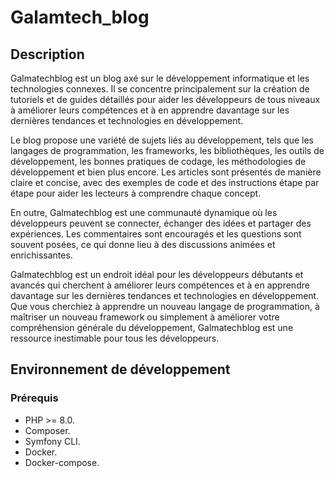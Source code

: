 # Galamtech_blog

## Description

Galmatechblog est un blog axé sur le développement informatique et les technologies connexes. Il se concentre principalement sur la création de tutoriels et de guides détaillés pour aider les développeurs de tous niveaux à améliorer leurs compétences et à en apprendre davantage sur les dernières tendances et technologies en développement.

Le blog propose une variété de sujets liés au développement, tels que les langages de programmation, les frameworks, les bibliothèques, les outils de développement, les bonnes pratiques de codage, les méthodologies de développement et bien plus encore. Les articles sont présentés de manière claire et concise, avec des exemples de code et des instructions étape par étape pour aider les lecteurs à comprendre chaque concept.

En outre, Galmatechblog est une communauté dynamique où les développeurs peuvent se connecter, échanger des idées et partager des expériences. Les commentaires sont encouragés et les questions sont souvent posées, ce qui donne lieu à des discussions animées et enrichissantes.

Galmatechblog est un endroit idéal pour les développeurs débutants et avancés qui cherchent à améliorer leurs compétences et à en apprendre davantage sur les dernières tendances et technologies en développement. Que vous cherchiez à apprendre un nouveau langage de programmation, à maîtriser un nouveau framework ou simplement à améliorer votre compréhension générale du développement, Galmatechblog est une ressource inestimable pour tous les développeurs.

## Environnement de développement

### Prérequis

- PHP >= 8.0.
- Composer.
- Symfony CLI.
- Docker.
- Docker-compose.
